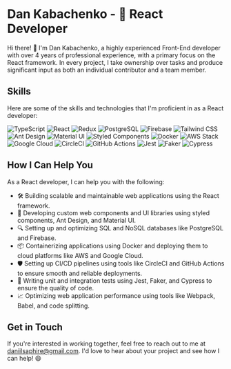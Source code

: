 # Dan Kabachenko - 🚀 React Developer

Hi there! 👋 I'm Dan Kabachenko, a highly experienced Front-End developer with over 4 years of professional experience, with a primary focus on the React framework. In every project, I take ownership over tasks and produce significant input as both an individual contributor and a team member.

## Skills

Here are some of the skills and technologies that I'm proficient in as a React developer:

![TypeScript](https://img.shields.io/badge/-TypeScript-007ACC?style=flat-square&logo=typescript&logoColor=white)
![React](https://img.shields.io/badge/-React-61DAFB?style=flat-square&logo=react&logoColor=white)
![Redux](https://img.shields.io/badge/-Redux-764ABC?style=flat-square&logo=redux&logoColor=white)
![PostgreSQL](https://img.shields.io/badge/-PostgreSQL-336791?style=flat-square&logo=postgresql&logoColor=white)
![Firebase](https://img.shields.io/badge/-Firebase-FFCA28?style=flat-square&logo=firebase&logoColor=white)
![Tailwind CSS](https://img.shields.io/badge/-Tailwind%20CSS-38B2AC?style=flat-square&logo=tailwind-css&logoColor=white)
![Ant Design](https://img.shields.io/badge/-Ant%20Design-0170FE?style=flat-square&logo=ant-design&logoColor=white)
![Material UI](https://img.shields.io/badge/-Material%20UI-0081CB?style=flat-square&logo=material-ui&logoColor=white)
![Styled Components](https://img.shields.io/badge/-Styled%20Components-DB7093?style=flat-square&logo=styled-components&logoColor=white)
![Docker](https://img.shields.io/badge/-Docker-2496ED?style=flat-square&logo=docker&logoColor=white)
![AWS Stack](https://img.shields.io/badge/-AWS-232F3E?style=flat-square&logo=amazon-aws&logoColor=white)
![Google Cloud](https://img.shields.io/badge/-Google%20Cloud-4285F4?style=flat-square&logo=google-cloud&logoColor=white)
![CircleCI](https://img.shields.io/badge/-CircleCI-343434?style=flat-square&logo=circleci&logoColor=white)
![GitHub Actions](https://img.shields.io/badge/-GitHub%20Actions-2088FF?style=flat-square&logo=github-actions&logoColor=white)
![Jest](https://img.shields.io/badge/-Jest-C21325?style=flat-square&logo=jest&logoColor=white)
![Faker](https://img.shields.io/badge/-Faker-3498DB?style=flat-square&logo=faker&logoColor=white)
![Cypress](https://img.shields.io/badge/-Cypress-17202C?style=flat-square&logo=cypress&logoColor=white)

## How I Can Help You

As a React developer, I can help you with the following:

- 🛠️ Building scalable and maintainable web applications using the React framework.
- 🎨 Developing custom web components and UI libraries using styled components, Ant Design, and Material UI.
- 🔍 Setting up and optimizing SQL and NoSQL databases like PostgreSQL and Firebase.
- 📦 Containerizing applications using Docker and deploying them to cloud platforms like AWS and Google Cloud.
- 🛡️ Setting up CI/CD pipelines using tools like CircleCI and GitHub Actions to ensure smooth and reliable deployments.
- 🧪 Writing unit and integration tests using Jest, Faker, and Cypress to ensure the quality of code.
- 📈 Optimizing web application performance using tools like Webpack, Babel, and code splitting.

## Get in Touch

If you're interested in working together, feel free to reach out to me at [daniilsaphire@gmail.com](mailto:daniilsaphire@gmail.com). I'd love to hear about your project and see how I can help! 😄
